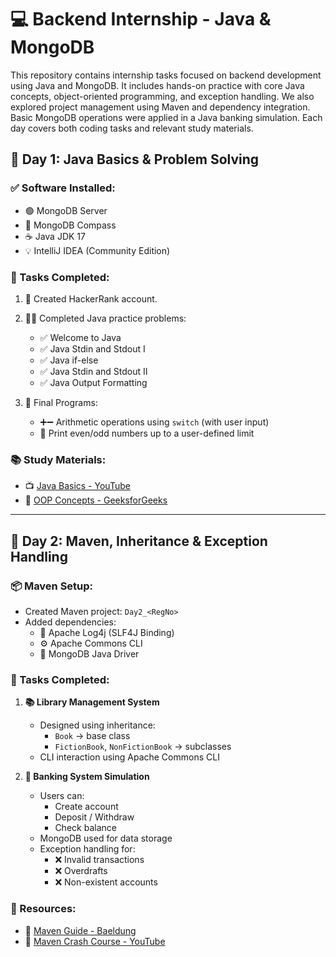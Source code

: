 # 💻 Backend Internship - Java & MongoDB

This repository contains internship tasks focused on backend development using Java and MongoDB. It includes hands-on practice with core Java concepts, object-oriented programming, and exception handling. We also explored project management using Maven and dependency integration. Basic MongoDB operations were applied in a Java banking simulation. Each day covers both coding tasks and relevant study materials.


## 📅 Day 1: Java Basics & Problem Solving

### ✅ Software Installed:
- 🟢 MongoDB Server
- 🧭 MongoDB Compass
- ☕ Java JDK 17
- 💡 IntelliJ IDEA (Community Edition)

### 📝 Tasks Completed:
1. 🔐 Created HackerRank account.
2. 👨‍💻 Completed Java practice problems:
   - ✅ Welcome to Java
   - ✅ Java Stdin and Stdout I
   - ✅ Java if-else
   - ✅ Java Stdin and Stdout II
   - ✅ Java Output Formatting

3. 🧮 Final Programs:
   - ➕➖ Arithmetic operations using `switch` (with user input)
   - 🔢 Print even/odd numbers up to a user-defined limit

### 📚 Study Materials:
- 📺 [Java Basics - YouTube](https://youtu.be/eIrMbAQSU34)
- 📖 [OOP Concepts - GeeksforGeeks](https://www.geeksforgeeks.org/object-oriented-programming-oops-concept-in-java/)

---

## 📅 Day 2: Maven, Inheritance & Exception Handling

### 📦 Maven Setup:
- Created Maven project: `Day2_<RegNo>`
- Added dependencies:
  - 🔧 Apache Log4j (SLF4J Binding)
  - ⚙️ Apache Commons CLI
  - 🍃 MongoDB Java Driver

### 💼 Tasks Completed:
1. **📚 Library Management System**  
   - Designed using inheritance:
     - `Book` → base class  
     - `FictionBook`, `NonFictionBook` → subclasses  
   - CLI interaction using Apache Commons CLI

2. **🏦 Banking System Simulation**  
   - Users can:
     - Create account
     - Deposit / Withdraw
     - Check balance
   - MongoDB used for data storage
   - Exception handling for:
     - ❌ Invalid transactions
     - ❌ Overdrafts
     - ❌ Non-existent accounts

### 🔗 Resources:
- 📘 [Maven Guide - Baeldung](https://www.baeldung.com/maven)
- 🎥 [Maven Crash Course - YouTube](https://www.youtube.com/watch?v=793-O43F-ng)
